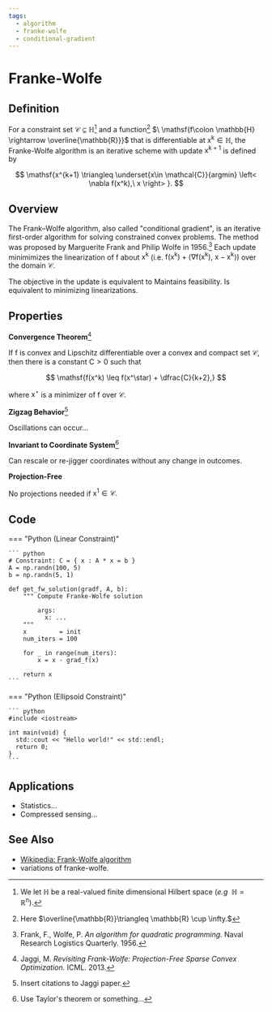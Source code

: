 ```yaml
---
tags:
  - algorithm
  - franke-wolfe
  - conditional-gradient
---
```


# Franke-Wolfe

## Definition

For a constraint set $\mathcal{C} \subseteq \mathbb{H}$[^5]  and a function[^4] $\ \mathsf{f\colon \mathbb{H} \rightarrow \overline{\mathbb{R}}}$ that is differentiable at $\mathsf{x^k \in \mathbb{H}}$, the Franke-Wolfe algorithm is an iterative scheme with update $\mathsf{x^{k+1}}$ is defined by 

[^5]: We let $\mathbb{H}$ be a real-valued finite dimensional Hilbert space (_e.g_ $\ \mathbb{H} = \mathbb{R}^{\mathsf{n}}$).

[^4]: Here $\overline{\mathbb{R}}\triangleq \mathbb{R} \cup \infty.$

$$
    \mathsf{x^{k+1} \triangleq \underset{x\in \mathcal{C}}{argmin} \left< \nabla f(x^k),\  x \right> }.
$$

## Overview

The Frank–Wolfe algorithm, also called "conditional gradient", is an iterative first-order algorithm for solving constrained convex problems. The method was proposed by Marguerite Frank and Philip Wolfe in 1956.[^6] Each update minimimizes the linearization of $\mathsf{f}$ about $\mathsf{x^k}$ (i.e. $\mathsf{f(x^k)+\left<\nabla f(x^k),\ x - x^k\right>})$ over the domain $\mathcal{C}$. 

[^6]: Frank, F., Wolfe, P. _An algorithm for quadratic programming_. Naval Research Logistics Quarterly. 1956.

The objective in the update is equivalent to 
Maintains feasibility. Is equivalent to minimizing linearizations.

## Properties

**Convergence Theorem**[^1] 

If $\mathsf{f}$ is convex and Lipschitz differentiable over a convex and compact set $\mathcal{C}$, then there is a constant $\mathsf{C> 0}$ such that

$$
\mathsf{f(x^k) \leq f(x^\star) + \dfrac{C}{k+2},}
$$

where $\mathsf{x^\star}$ is a minimizer of $\mathsf{f}$ over $\mathcal{C}$.

**Zigzag Behavior**[^2] 

Oscillations can occur...

**Invariant to Coordinate System**[^3]

Can rescale or re-jigger coordinates without any change in outcomes.

**Projection-Free**

No projections needed if $\mathsf{x^1 \in \mathcal{C}.}$


[^1]: Jaggi, M. _Revisiting Frank-Wolfe: Projection-Free Sparse Convex Optimization._ ICML. 2013.

[^2]: Insert citations to Jaggi paper.

[^3]: Use Taylor's theorem or something...
 

## Code

=== "Python (Linear Constraint)"

    ``` python
    # Constraint: C = { x : A * x = b }
    A = np.randn(100, 5)
    b = np.randn(5, 1)

    def get_fw_solution(gradf, A, b):
        """ Compute Franke-Wolfe solution

            args:
              x: ...
        """
        x         = init
        num_iters = 100

        for _ in range(num_iters):
            x = x - grad_f(x)
        
        return x
    ```
=== "Python (Ellipsoid Constraint)"

    ``` python
    #include <iostream>

    int main(void) {
      std::cout << "Hello world!" << std::endl;
      return 0;
    }
    ```         

## Applications

- Statistics... 
- Compressed sensing...

## See Also

- [Wikipedia: Frank-Wolfe algorithm](https://en.wikipedia.org/wiki/Frank%E2%80%93Wolfe_algorithm)
- variations of franke-wolfe.
